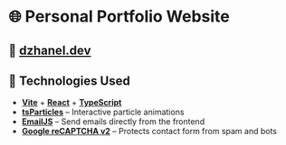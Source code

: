 # 🌐 Personal Portfolio Website

## 🔗 [dzhanel.dev](https://dzhanel.dev)

## 🚀 Technologies Used

- **[Vite](https://vitejs.dev/)** + **[React](https://react.dev/)** + **[TypeScript](https://www.typescriptlang.org/)**
- **[tsParticles](https://particles.js.org/)** – Interactive particle animations
- **[EmailJS](https://www.emailjs.com/)** – Send emails directly from the frontend
- **[Google reCAPTCHA v2](https://www.google.com/recaptcha/about/)** – Protects contact form from spam and bots
